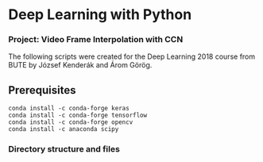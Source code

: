 # Deep Learning with Python
### Project: Video Frame Interpolation with CCN

The following scripts were created for the Deep Learning 2018 course from BUTE by József Kenderák and Árom Görög.

## Prerequisites
```
conda install -c conda-forge keras
conda install -c conda-forge tensorflow
conda install -c conda-forge opencv
conda install -c anaconda scipy
```

### Directory structure and files
